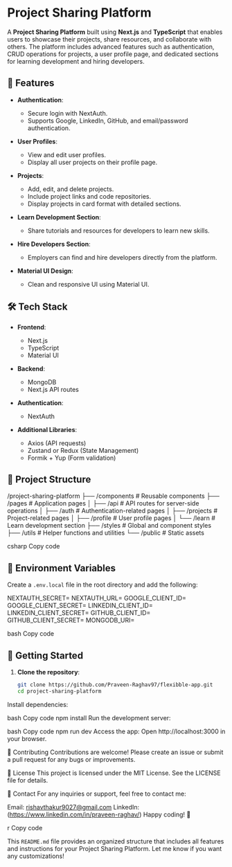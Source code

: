# Project Sharing Platform

A **Project Sharing Platform** built using **Next.js** and **TypeScript** that enables users to showcase their projects, share resources, and collaborate with others. The platform includes advanced features such as authentication, CRUD operations for projects, a user profile page, and dedicated sections for learning development and hiring developers.

## 🚀 Features

- **Authentication**: 
  - Secure login with NextAuth.
  - Supports Google, LinkedIn, GitHub, and email/password authentication.
  
- **User Profiles**:
  - View and edit user profiles.
  - Display all user projects on their profile page.

- **Projects**:
  - Add, edit, and delete projects.
  - Include project links and code repositories.
  - Display projects in card format with detailed sections.

- **Learn Development Section**:
  - Share tutorials and resources for developers to learn new skills.

- **Hire Developers Section**:
  - Employers can find and hire developers directly from the platform.

- **Material UI Design**:
  - Clean and responsive UI using Material UI.

## 🛠️ Tech Stack

- **Frontend**: 
  - Next.js
  - TypeScript
  - Material UI

- **Backend**: 
  - MongoDB
  - Next.js API routes

- **Authentication**:
  - NextAuth

- **Additional Libraries**:
  - Axios (API requests)
  - Zustand or Redux (State Management)
  - Formik + Yup (Form validation)

## 📂 Project Structure

/project-sharing-platform ├── /components # Reusable components ├── /pages # Application pages │ ├── /api # API routes for server-side operations │ ├── /auth # Authentication-related pages │ ├── /projects # Project-related pages │ ├── /profile # User profile pages │ └── /learn # Learn development section ├── /styles # Global and component styles ├── /utils # Helper functions and utilities └── /public # Static assets

csharp
Copy code

## 🔑 Environment Variables

Create a `.env.local` file in the root directory and add the following:

NEXTAUTH_SECRET=<your-nextauth-secret> NEXTAUTH_URL=<your-site-url> GOOGLE_CLIENT_ID=<your-google-client-id> GOOGLE_CLIENT_SECRET=<your-google-client-secret> LINKEDIN_CLIENT_ID=<your-linkedin-client-id> LINKEDIN_CLIENT_SECRET=<your-linkedin-client-secret> GITHUB_CLIENT_ID=<your-github-client-id> GITHUB_CLIENT_SECRET=<your-github-client-secret> MONGODB_URI=<your-mongodb-connection-string>

bash
Copy code

## 🚀 Getting Started

1. **Clone the repository**:
   ```bash
   git clone https://github.com/Praveen-Raghav97/flexibble-app.git
   cd project-sharing-platform
Install dependencies:

bash
Copy code
npm install
Run the development server:

bash
Copy code
npm run dev
Access the app: Open http://localhost:3000 in your browser.

🤝 Contributing
Contributions are welcome! Please create an issue or submit a pull request for any bugs or improvements.

📜 License
This project is licensed under the MIT License. See the LICENSE file for details.

📧 Contact
For any inquiries or support, feel free to contact me:

Email: rishavthakur9027@gmail.com
LinkedIn:(https://www.linkedin.com/in/praveen-raghav/)
Happy coding! 🎉

r
Copy code


This `README.md` file provides an organized structure that includes all features and instructions for your Project Sharing Platform. Let me know if you want any customizations!
